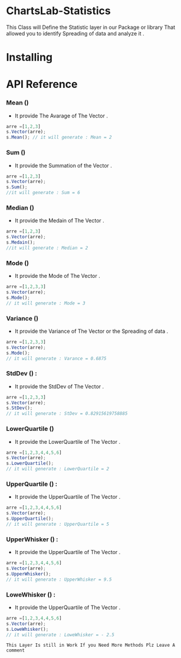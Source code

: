 # ChartsLab-Statistics
This Class will Define the Statistic layer in our Package or library That allowed you to identify Spreading of data and analyze it .

# Installing

# API Reference

### Mean () 
  - It provide The Avarage of The Vector .
  ```js
  arre =[1,2,3]
  s.Vector(arre);
  s.Mean(); // it will generate : Mean = 2
  ```
### Sum ()
  - It provide the Summation of the Vector .
  ```js
  arre =[1,2,3]
  s.Vector(arre);
  s.Sum();
  //it will generate : Sum = 6
  ```
### Median () 
  - It provide the Medain of The Vector .
  ```js
  arre =[1,2,3]
  s.Vector(arre);
  s.Medain();
  //it will generate : Median = 2
  ```
### Mode () 
  - It provide the Mode of The Vector .
  ```js
  arre =[1,2,3,3]
  s.Vector(arre);
  s.Mode();
  // it will generate : Mode = 3
  ```
### Variance ()
  - It provide the Variance of The Vector or the Spreading of data .
  ```js
  arre =[1,2,3,3]
  s.Vector(arre);
  s.Mode();
  // it will generate : Varance = 0.6875 
  ```
### StdDev () :
  - It provide the StdDev of The Vector .
  ```js
  arre =[1,2,3,3]
  s.Vector(arre);
  s.StDev();
  // it will generate : StDev = 0.82915619758885 
  ```
### LowerQuartile () 
  - It provide the LowerQuartile of The Vector .
  ```js
  arre =[1,2,3,4,4,5,6]
  s.Vector(arre);
  s.LowerQuartile();
  // it will generate : LowerQuartile = 2 
  ```
### UpperQuartile () :
  - It provide the UpperQuartile of The Vector .
  ```js
  arre =[1,2,3,4,4,5,6]
  s.Vector(arre);
  s.UpperQuartile();
  // it will generate : UpperQuartile = 5
  ```
### UpperWhisker () :
  - It provide the UpperQuartile of The Vector . 
  ```js
  arre =[1,2,3,4,4,5,6]
  s.Vector(arre);
  s.UpperWhisker();
  // it will generate : UpperWhisker = 9.5 
  ```
### LoweWhisker () :
  - It provide the UpperQuartile of The Vector .
  ```js
  arre =[1,2,3,4,4,5,6]
  s.Vector(arre);
  s.LoweWhisker();
  // it will generate : LoweWhisker = - 2.5
  ```
  
`This Layer Is still in Work If you Need More Methods Plz Leave A comment `
  
